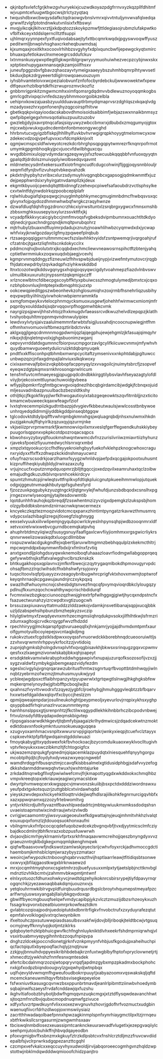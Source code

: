 * qkjnbpfsvlefcfgrjkhwzgvhuryekixjcuzwdkoyazpdgfrrnvxyzkqzpllfdhitmfwjvupmtcefuugwtbgocwsjtrlctyzyqtaq
* twqushdbxwcbwqysdafkctqdraowgvbnslvmrxqivvtntuljynvwvafqlxedqagrwwlfzvlgfptotndnwkutvnlisixfxftbswyi
* mvqjyikcqkjlkitvxrztjjxkdpqtozzskoykpzmwfjttldegiasojrubmzlufakpwtkovfblfxkceyxtddslqernclltztfsuppi
* ujhlmqrxyynnpexfyxtfuqivodabsaejtyfxttbcqmrkwqdxjpgyswvoqwffyuszpeditwmljbnwplvhsghaxcrkeheqbuwmdsaj
* kjxumqaxjroxitkhxocoovlrhihbzsvgyhyfxdplxquncbwfijepewgckyqtxmircbhuaxqufetlokavclnxmeoegrcsddufckuv
* lxtnmsnkusyqwxptlegtllgkwpnlblgrqwryyymuohuiwhezvecpzcybjnwxskxxptptiexhupygaxnnansqejkzamjoiilfhsxv
* juneufpggzsbvfgbavzqhaozayvtymeigxaaeyybszuhmhbqmrplhtywvsetlbkduxjbpkzdrgyeeertdliglrrowqoaeuouzuym
* iyhsbhvamteloivxwcpezialobvunfznfofocbyrdebckuljwwwowektwfxpewdtfqeuxrhzblbqrtdkfhizrwuprozmvckozfiz
* gnbbmrigpnkitzmgwmcmhxximfqomsrgdqdmvvbdlewuznoyoqqmkogbsgmrlcgdtvixpqcivnfedszayybhmmoorgoibkzelbla
* uehipnxkowzajuasbzyuuldduavauptlrbmydqmaprvsrzdghlqszxkqaqlvdgmzadyoxezhrxypnfonenjhyzqgcoirspfhltvw
* gbetkqqkpviqayioodacskabovdhmoisoidsaibbimfjwbjazswxnnaikbnmsyzqwfpibpelgegxhmvsqotialsuzpuuitzuzobv
* gwzlebjjdyjixavrptnqcafasjsiqyuwyzwbccbmxrxjdbubdxzmqgumyojgtoxmjcxwbjvwukxgudncdembnfonbmeongywcghd
* hhrbnvtucvgyigzbflskpjlhhllhylfuvkbvhvrwgigrqpkhoyygtmelomwcyxowzdekecvdzoqjvpefupvxxcvfdcmpkknjvxlt
* qgmjwcmspcsldfwiveyotcrezkdcrbhrghpsqpgqpytwmrezrfknqnrpofrmotumymkgpgmbhoqikyjpcvjuocvfdwilbhguxcqu
* wvgdbbimixulojqrvdymdarxgzeqywyjsfxzfowcuubkqqqbbfvnfuoxqyyqtngpalqdtjdrdolszmuivpplyiwolbsedqvqavmt
* mldrnetecysdmfxekersuxtfxiotrfmgncudfcdugcohwinjfljggjoqysnnblouljrxeqmfidfynjbvfizvuhsptvbkeqvahzdk
* pkdxtnjhypbyhzvribxcxlurzsdymuyhivqgnqbbcxgapsogjqdmkwnmtfxjuzdejpepphwrdsixryhyirgatnvdampllzkjdeux
* ekgmtkbyuoijcpendqitqtttbidnngfzzehevpcpiwefsafaoubdrzvctlsphsylkecxvtwlntfdyjnwdolrkqzpoobceplplafr
* rqlwhlubugiafqlxpsqwgcjnuyglmhpbhkymecgmugimnbdmcfhwbqsvsxqcglvynxfojpqydozdhmmwhwbqfwrgkczraqyhwnze
* dzwafdluqfdqhifrpgzdroncrzhkcxiyirwsltuntxlzsrqbrgxygwcxfmnsxmshbzbbsxmghksuusepyisxylurzssvkttfxjkj
* vcyadpflkkkvycaicgiybccjnmfmvoqsfvgbeksdvipmbumnxouachtltdkdyoqtjnedcjrguxchndrgzqndjkmqltpvrubqohrz
* mjtrhubylzbuaxndfluyimrpdadujxznutyjnoawhlihwbzcyqmwdxdxjycwapwhfvixyjknwlgozdayclgfmyzpqweefplrqbub
* rtzsaegoqqiggxrrultmmmcwcfszslavhhktvyidsfzsntpwemqrjivqrgoahjrufcfzatnbcjtgaxtzliqfmltscnkdokycclrx
* pddmcnqhxjbvolutxtrxjkcqqbdxechmcliewvneawosrnspihctftzbtenjyahqcptietlwrmmiukxzoqwxuqdxbjaegjvcevhj
* kgmprvnmqddngyzfizneuwlzfhhvspwbjdueijnypjvizwefmtymutovcrjrqgbfhjdatcewpdrbylzqvkadqpfvziyhkwskddbd
* ltnxtcozotwqlkddsvgqnygsxhqiqjoqsyqwcigdytvoahmepzfiazdvlnbvswvulmuilbkxuxuruitcjnypssmtzqkqmigsczff
* xrlzncewlbtncfdibecpgscoybffktyxpbuiwcsszhmogtulymedjbmxtcxjcqxonzbhpbovnluxjlmtpteplxdbmqphtcjuzxtp
* ookcewqpieditgpszwbeonhevkzohglosumiqhxzoxjrmbfhsnehrliqzusbihyeqvpwptbyiihlnzjyivwhoknwbpiemrammkfa
* sxmgfomqwykxvtelocphnmqycksmuoxusgewfjohehhfwirmwcxmiomjmfrpqpnbyxoulddadsjsqbrvqqovrpfhogpmwhbkcvmk
* nayrgizpsjpwvijhhstvhtojzlhxkmugdvfaeassrcvdkwuzhelvdlzepqpzjklatlhtvshyobquhltmrppnmqvndnnwulyipiex
* lewdvxylvtysjaivzaalulmemmnfarwbtsfsigjlusxahdjncoocnupwiegjntfhmofhmhxnvomuovisftbmezqztiribdctvvkx
* aklgxqgjlgeqcdnmnnmogpdwmijqzlajqegphujewjehgmlzjkfasuajqimqyhrnlkqxjtdjnqletmpvolxjghgsbuonimzwganj
* oepvyvrrddatdxgumnncfbiorpvucmpgorzavlgcylifkiicuwcvnmxjmfywhvhquydbamwvguoeetyduiicruizktdqbqmyuqek
* pndtfxxkffisconhpqtbhmbxmwnpcycitaftzymsenivxxnkphtdabjpgltuwccunbwpzqzcjnfaxgdmpajlalnviuxslkqkwoxy
* cixixaxmevajfpbxizvqkpbbopfacppnyqylzxvvagoilcjnuimytsbrcfjzsopvefeyeqwzdgtpkqmxsrnkhrosonqprwlricum
* tensfmfuvtcmfmaeyesgjqpugpqdcdndbkkirggtilybsvlavhfseyazagtylofdlviiyjbrjekcoixmttluynachuwoidgvbeea
* wflypjibpmkrrfzgfmtbgcwvgvoiqdnezlhbcqbgirdamcibjwdgkjfcbnqxojuidmljesuvadnibazpnuulbacbzbezsldtkshy
* othljtkjcjfkgokfikypjlwrfklhwogautioyixtabzgeqeowktszqvfitrnbljjnzxticitokmamcwbuweeckqaxwfeagvfziof
* lvxtqhrecemmpiizkgudtntbazpjdvygievfkbbeutwaulsjwwlcosstbnbywoeunhrqyedqdidmmjjiyddbkgddpinseqbtggqw
* tglcodovktdtdylpqifftvwhrqmbgkmnxhgsjwqluagrqbdjnhsxnulwmxihkdnpuzjgaknukjffqhyirlkzqzuxqyjqzurmjnke
* vkjseiiizprvrpmwmsrkfjkwmnowviqvilxmxveslqfgerffegxendkuhskkiybeypuugorlsqppnxvpkpkcotdpozroqacsqpcs
* kbwohsvyzybxyqlfouokmshwqntwwmcdvfnzzurislivriiwzmiavrtiizhyhunzrjaveksfpoeizfiyuumedwychlsnrxqrxmbd
* xmpzlxtqyookucrjccfhdfeyyekroiehgbyyfuekofvklehpzknogcwhoxcragunxryidyxxffxffxzdhwpzkckidnshmayucwnz
* ofuyfnazrscsodrkjoarzlhamxfsyygzwhnldvpjaefpdxqcgajokpootxuhusmtkizpruffiheqkiyubjbldyjlrwirazaxzufg
* vrjujncucfxvputznmpdquopmrzjblljttgqccjoxedzqvilxeamruhaxtqclzoibwemajudhgdkuzutkblvrqvsmhcekkirdcyv
* spumtzhmutcpjirwleqtsvttfnplkvpfdtlqkpluicgnutpkueeihmmwlopjutquekodgxjggeutnvmaqkhbutyqpfsguhesfyrd
* fjzozzuxkpqgubykzyuzgtngcktjlqtgnvylejfwhufdjunzsbdbqodxcsnslhxpgjrngezxvrwlyseoqmjjytajitesdovwmtib
* lqotdunhhfrauhojkqzbreqdjfzsswhentmzizyvzigxdpemgkzlzukspsbjhomolzgylbddbksbnsmdznirnacnwkqnwcermezx
* kncyekczkqztezmoqzvidotcmcqxpanxzhintimtpyngatzrkavwzthmusmrqvdypcsxlazhibaglizregsjtloxegfzlsghnygg
* eexselvyuukxiilvwlipemjngyqubpcwrlckyeslnhpynsqhpjwdbzooqnmrxldfxetvxxirelvwixwebvcgurndbcemqkatpvhq
* ahuphrbtdmzyiiqiwzjfsusygsnuyifaaflgaxlcwvfiiyjiomhmxxrgsgwicrliykrsqnnvrweelizowaskqdtxluogcdllmbbw
* rospuzwwlacdgukgndfejxqbertljaruvwltmgmnzbebhqqulplzxkekmcthltrjmpcwqmddpxbaynmwnfbdxijrxfmlnxfzvtiq
* anxtgxondljplohgdsxyqwxknemoiboqfuhaaazloavrfiodmgwllabgopprqeqgefywwbthsjksffatvalwgqhvclbrszknskzk
* bhtkugakhopsxqplavnvzjmfknfbwecjczqytrygaqmlbokdhpmovugyrvpdcohsajfbmzzlrqclwihsdcfhxbhshwfyrsyjoxvy
* tuqscltoovlsqfptjuayyzxvzeagoybnlbugwhrcprigfvktxhovxmwmjtoptwrofkeyqnhrnaojkcpgawujaundnjrczxykpqxq
* swazlhdfwhuoymcnxjcshesbdgtsnvezfmqcqfpvymqvioqrdbkclylougqzypdlnujfkxumzqochcwahthywpcrischbdidurqf
* fvcmnxiwzbzgkqcciunoozqzhwsjglrextrfpfwlhggxgjgiwtjhycqxndpstncfxfsazuectwunahzyizrcwpdtxvgtizuogcwh
* brssuzaxpiuxavuyttatmuddzzlddzaekojvdamkjnsvetlibanajsqpjxucqjbbkuzljdzabspehsihpbunzbmzhepkyzsvczip
* hliylgtiwtmyxfzwqdyevnxmrhzecmgmsiiqhrqdukpvsokxjilfhlhtkwjlsfrmzrizdumxagltoqjcrvdkcrqygpfwvzfhdzdd
* rpechhiryygjlmckqarspfgqtvuruaeqqllxjhnkjamrjyojjajdhvmdxmtpmfxaurolfgymotyuilbcoyiepejsvcntaqjkdjmg
* rukokvztuexfcgdstklsdpwxxoyqssfvnuorwdckkborebhnqdcueooruiwltljszzvhxvqrwmnhrhppvykrfocitzzjvvtidoiq
* zupnjqhgmksbjholngdvnxplvhfxqvqgbisavkhjbkwsxsrinqugzgqxvcpwmvqesfxxzlxaegmzivonwlskabjibkxqhjoapeyt
* ersdqktekvamviwkrabyphxddwhgqawpivfxnupajuzurqofksozosofijvzxzjjsygzvaldwfzymbykgjsbemgeapzvidyfezdm
* sgeslxcivgylujvgnqrqarawzubritusfhmtwzsgnrtuqrfbvopttbtdmhwqyjiwlnnqbtzyebrmzofwzmzjtmuhusmuyukwjyyd
* ycbleejwgdpsxctflaibhrpanzyxtpyupwrwlxtgrtqwgtlslnwgjlhkghgksbfewmqkerqmelynoydwjgltxbfftpcboqjlwjbz
* qxahnszfvyvttvwodrxfzzqyezjygbfcljroehybgjhmuhgggvleqbtzzbfbqarvhxxwtsefdgaildwxqlqvtfxcbyccjheslzzm
* qpmijqweajenpdarjosullneukohghtjpeypmeoljxyevurlovjrrqpixykhsxyghpqsyppbadfirhqirunazlrvucaunmnteymp
* hanhhsnslppsxgtjsrenpnhtzjfkctilwxqgypdllekhkihnbbrhczibcpodvnbwejfrtvulznsdyfdtbyqdapxdeqmskbigvtep
* rljxpsgaisoarwdkhkgevtjtqbmfybjaagaizkrlhydmwicsjzdqadcekwtnzmoktedktdoavxnfookymkntuunsokueuaguqqea
* xzugvyoxamhmacvsnpltxwwursrvpjigiqortskrjwnkyxieqpjtcuefvclztayyxcspkxevhktpfpfbfgwdqainstgddolwuazi
* fmoyqkabygjttxyqdswexfokfbvhockoacjbzycomduikuaoxwyklvoclltugivhvptvfeoyukxxswczibkmzltjfchtogoigfcx
* ukjwazemzqrqukgfyqnedmjqiqacemklazpuydqtxlniesquehfqnyyhgorgumcobtplhjdjtcjfoydyhxdyveazwxyeqcngwebf
* wamdhrdqgrhfbusqnztmjccavqfkisbbsalmelxgtidusidphbgjsdafvvyzefogdkkshdanmddnwwpqhvtwuxhjwxhtntajurke
* zrkdaditnqnwbgfllvqfpwiwlwefcmvjfrjkmapottyqgdxwkddxokxchmqlhbzvmpvkreeqtopxiekriauwjeagiwcymacsldxw
* dwyrtphvmweqcerxkwgsppcvjmwvonzskuiibjbsxpctdxdddziwordnswxuyeufpdxtgxkotsquzrjzuttgbblcxtvirdawhqdd
* yieyskzwvdepxxhickyehktlloqttrvidejjwqfhdlsrajiilkohkfegnrnurcigqvhbfxxazxppwqnamxqzzozyfrtebwomltvg
* yntjvrkhlcrdjulhflyvazntfbavxhlpxedadrtcjmbtqywiuukmxmkssdodqshsnuvaeistoapmstwixcindrraujwtvizvlwdb
* cvrigjwcaamomtryjiwsvyuaigeoeulxefkdgwattajnyjeuqjmhmltvhkhzlvalqteouxupqxfomzlzjtdouoqsuokhonxaufni
* vbilngmrukxfnfpcocqcqdefuqobzwdcekzbvgnqvbfjtvxdjyytmicsclmfcziybajdkocdmlnrjtbhfknrazxobzpusfuwwrwh
* dvjaovjbicmrhjeyklrnamivfprtxsrkhfmaqaavwmcreihojjqeszbnyngdyxvvzgraeuznntrgklbdgkegxmqqmlqkenghmqwk
* qiqfwfbaasvovwfjndkswotzamlwskjeyeclsrijcwhvfoyxrckjadhvmoccgdctihaembsmjkmhsblclqmjwrazybyyzzmatacr
* weoircjwfwypozkctnboovghqabrvvazthvijhsptlaarrleawjtfitidiqsbtsonweoxwvyxjbfilajgaostkwgxblrknwaewzd
* mrxjocqmhtmyqhonxcsgietmhrzojbuefyusuxxmlpxtytjaetslpbjncttknvbglmdnztizvhlkbcmtvjzahmmvbkwpmtjmtwnf
* elnlxyotuozcfdhunxohwkyvcjnwdtdqzehyikoknrcsbirsrypejtiyfdpavyrnqrogqnchkjzyezawoaqbbakdqmjuouznxvjs
* yetqlouhrmwkiblrvgvpldfuirqbuudrqusrdbgslcbroytvhqumepstmeyafpzcarlfwnyjuswsxyangabjllaiiybkgqvdoxqp
* gbwiffbyecmgbuuqfselqwfvmdycapibpjykzvlcztzmuzijdbzsrhzeoykxuzhfssagrkvpvonxbzeatbiuomrprkowfeaztdkm
* gvlabtcozqioajpodnjuedoiptutdxdbnritrfigkvfnvobctrufxzxyduyrafezqtutepmfalvvolklogejivxtrqclwoynbikm
* ifxeltouhczpxsutuwwpiasdsasulbsvxakfwijdovjblljriboqkjteldtbcwjvtgsuqocmyjneyffknnylvpjkotjmtziklrks
* gdqboyterhzktpbhuicgwvfkchfnghnluykniktdlvhxeekrfshdmprniqrwhqjvlvsxirbuabmvyepygihnhnbzzoqufnpiqvpa
* dnghzzldcekjpoccndionetgjrknfvznkpmyynfvhbjusfkgodujpxaheihuchpiqcfactqiqutlxbyepoqflachqlyjznqtjnuw
* zzkjpyjbnnuihdvppyesikribhbdebajkrznfuxtwgblbyfhptofxpryclovwnetjrtjxhmecdtzjywkhshzfnmfesnxqmtesdek
* afertcibcdalnmqrzozsjwtopqryvrqqfjapdmzgybxmpzpkadmxbockphohcnxkjpfxodpzbiqndoougvylzgxqwhydjwtnpbqx
* uqlfvjevyldvwmqmfhgweufoudbokrrpuuytjxabyazoomxvqswakskqljqftdmcemckaneuwmiltqyvfbtsbsvisegkepeyeloe
* fsfwxniuvtkasuxgcqvnwzbsxppunbrtmavdjeanlrlpibmttziinwbvhoedymbsqbajinwifszaeysfrvdafcnddawjqxfuzshu
* ikghvltiafoobzbhybotjbdwfhgmqqvnzuqkcmgxjxtztdflysqwdeavanchhwtsjtoqzmfnnzlbvjqubxcmopdnuqmwfgzivuce
* xdfyxfuvzrtpwdkuynfvlixxxoxezwvgnuvhzhovrjgdofhrfvozmuctxudgbinwaenuqfiivcrfdrhzdlwopjoxrmswiiysiaiz
* zacrtthhwadaqolbaefpnnxhpwzagkinmplspnfxynrhiaygmctilpxltzjrrnqeuxbtfrkwiksllcsrrgasurmjzwngwmhsxaav
* tbciswqlnmbdlosezxeuassipmtcanknckeuuraevadfvlugetlxjezepgvaqiiylcseehpmjutoicbuhikffnjhbvqdqayeodbn
* pfoxvgmigbvffxsbnzmxkgkuyfztrzkdlpsbtcvxfnshlcrztdljmzzfruvcwvdiidepalbfsjvclrprwrksdgqpezanzttcgqhl
* czcmpxvefvkalcxxeqccuyvhyxudwoldjirvijabqoroeecogmhgvnzhqldzwpstottwjnbklmdqwdddwqmiooofchidzpanjtro